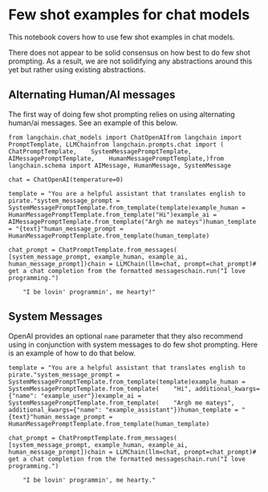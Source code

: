 Few shot examples for chat models
=================================

This notebook covers how to use few shot examples in chat models.

There does not appear to be solid consensus on how best to do few shot prompting. As a result, we are not solidifying any abstractions around this yet but rather using existing abstractions.

Alternating Human/AI messages[](#alternating-humanai-messages "Direct link to Alternating Human/AI messages")
--------------------------------------------------------------------------------------------------------------

The first way of doing few shot prompting relies on using alternating human/ai messages. See an example of this below.

    from langchain.chat_models import ChatOpenAIfrom langchain import PromptTemplate, LLMChainfrom langchain.prompts.chat import (    ChatPromptTemplate,    SystemMessagePromptTemplate,    AIMessagePromptTemplate,    HumanMessagePromptTemplate,)from langchain.schema import AIMessage, HumanMessage, SystemMessage

    chat = ChatOpenAI(temperature=0)

    template = "You are a helpful assistant that translates english to pirate."system_message_prompt = SystemMessagePromptTemplate.from_template(template)example_human = HumanMessagePromptTemplate.from_template("Hi")example_ai = AIMessagePromptTemplate.from_template("Argh me mateys")human_template = "{text}"human_message_prompt = HumanMessagePromptTemplate.from_template(human_template)

    chat_prompt = ChatPromptTemplate.from_messages(    [system_message_prompt, example_human, example_ai, human_message_prompt])chain = LLMChain(llm=chat, prompt=chat_prompt)# get a chat completion from the formatted messageschain.run("I love programming.")

        "I be lovin' programmin', me hearty!"

System Messages[](#system-messages "Direct link to System Messages")
---------------------------------------------------------------------

OpenAI provides an optional `name` parameter that they also recommend using in conjunction with system messages to do few shot prompting. Here is an example of how to do that below.

    template = "You are a helpful assistant that translates english to pirate."system_message_prompt = SystemMessagePromptTemplate.from_template(template)example_human = SystemMessagePromptTemplate.from_template(    "Hi", additional_kwargs={"name": "example_user"})example_ai = SystemMessagePromptTemplate.from_template(    "Argh me mateys", additional_kwargs={"name": "example_assistant"})human_template = "{text}"human_message_prompt = HumanMessagePromptTemplate.from_template(human_template)

    chat_prompt = ChatPromptTemplate.from_messages(    [system_message_prompt, example_human, example_ai, human_message_prompt])chain = LLMChain(llm=chat, prompt=chat_prompt)# get a chat completion from the formatted messageschain.run("I love programming.")

        "I be lovin' programmin', me hearty."